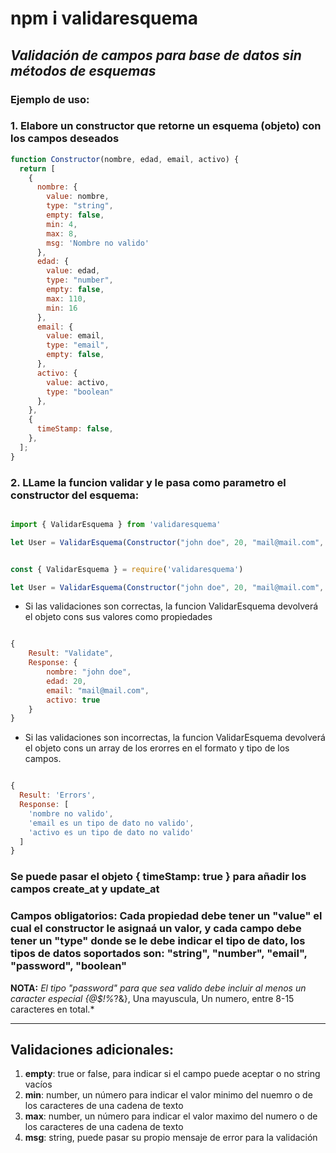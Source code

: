 # npm i validaresquema


## *Validación de campos para base de datos sin métodos de esquemas*

### Ejemplo de uso:

### 1. Elabore un constructor que retorne un esquema (objeto) con los campos deseados

```javascript
function Constructor(nombre, edad, email, activo) {
  return [
    {
      nombre: {
        value: nombre,
        type: "string",
        empty: false,
        min: 4,
        max: 8,
        msg: 'Nombre no valido'
      },
      edad: {
        value: edad,
        type: "number",
        empty: false,
        max: 110,
        min: 16
      },
      email: {
        value: email,
        type: "email",
        empty: false,
      },
      activo: {
        value: activo,
        type: "boolean"
      },
    },
    {
      timeStamp: false,
    },
  ];
}
```



### 2. LLame la funcion validar y le pasa como parametro el constructor del esquema:

```javascript

import { ValidarEsquema } from 'validaresquema'

let User = ValidarEsquema(Constructor("john doe", 20, "mail@mail.com", true));

```

```javascript

const { ValidarEsquema } = require('validaresquema')

let User = ValidarEsquema(Constructor("john doe", 20, "mail@mail.com", true));

```

* Si las validaciones son correctas, la funcion ValidarEsquema devolverá el objeto cons sus valores como propiedades

```javascript

{ 
    Result: "Validate", 
    Response: {
        nombre: "john doe",
        edad: 20,
        email: "mail@mail.com",
        activo: true
    } 
}

```

* Si las validaciones son incorrectas, la funcion ValidarEsquema devolverá el objeto cons un array de los erorres en el formato y tipo de los campos.

```javascript

{
  Result: 'Errors',
  Response: [
    'nombre no valido',
    'email es un tipo de dato no valido',
    'activo es un tipo de dato no valido'
  ]
}

```

### Se puede pasar el objeto { timeStamp: true  } para añadir los campos create_at y update_at

### Campos obligatorios: Cada propiedad debe tener un "value" el cual el constructor le asignaá un valor, y cada campo debe tener un "type" donde se le debe indicar el tipo de dato, los tipos de datos soportados son: "string", "number", "email", "password", "boolean"

**NOTA:** *El tipo "password" para que sea valido debe incluir al menos un caracter especial {@$!%*?&}, Una mayuscula, Un numero, entre 8-15 caracteres en total.*

***

## Validaciones adicionales: 

1. **empty**: true or false, para indicar si el campo puede aceptar o no string vacíos
2. **min**: number, un número para indicar el valor minimo del nuemro o de los caracteres de una cadena de texto
3. **max**: number, un número para indicar el valor maximo del numero o de los caracteres de una cadena de texto
4. **msg**: string, puede pasar su propio mensaje de error para la validación
